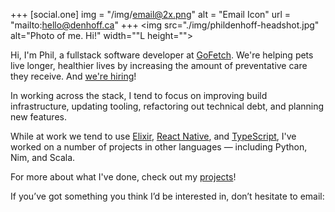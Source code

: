 +++
[social.one]
    img = "/img/email@2x.png"
    alt = "Email Icon"
    url = "mailto:hello@denhoff.ca"
+++
<span class="profile-photo">
   <img src="./img/phildenhoff-headshot.jpg" alt="Photo of me. Hi!" width=""L height="">
</span>

Hi, I'm Phil, a fullstack software developer at [GoFetch](https://gofetch.ca).
We're helping pets live longer, healthier lives by increasing the amount of preventative care they receive.
And [we're hiring](mailto:phil@gofetch.ca?subject=I'm%20looking%20to%20help%20pets%20live%20healthier%20lives)!

In working across the stack, I tend to focus on improving build infrastructure, updating tooling, refactoring out technical debt, and planning new features.

While at work we tend to use [Elixir](https://elixir-lang.org/), [React Native](https://reactnative.dev/), and [TypeScript](https://www.typescriptlang.org/), I've worked on a number of projects in other languages — including Python, Nim, and Scala.

For more about what I've done, check out my [projects](/projects)!

If you’ve got something you think I’d be interested in, don’t hesitate to email:
